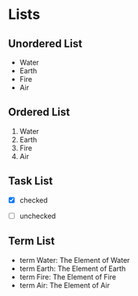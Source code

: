 #  Lists


## Unordered List

- Water
- Earth
- Fire
- Air


## Ordered List

1. Water
2. Earth
3. Fire
4. Air


## Task List

- [x] checked
- [ ] unchecked


## Term List

- term Water: The Element of Water 
- term Earth: The Element of Earth 
- term Fire: The Element of Fire 
- term Air: The Element of Air 
